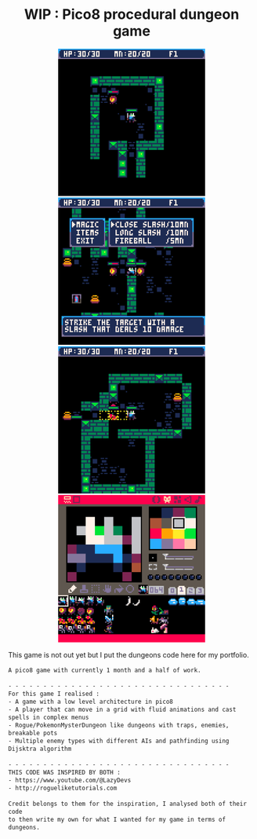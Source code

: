 <h1 align="center"> WIP : Pico8 procedural dungeon game </h1>

<p align="center">
  <img src="screenshots/djn_copy_1.png" width="300" title="">
  <img src="screenshots/djn_copy_2.png" width="300" title="">
  <img src="screenshots/djn_copy_3.png" width="300" title="">
  <img src="screenshots/djn_copy_4.png" width="300" title="">
</p>

<p>
    This game is not out yet but I put the dungeons code here for my portfolio.

    A pico8 game with currently 1 month and a half of work.

    - - - - - - - - - - - - - - - - - - - - - - - - - - - - - - - -
    For this game I realised : 
    - A game with a low level architecture in pico8
    - A player that can move in a grid with fluid animations and cast spells in complex menus
    - Rogue/PokemonMysterDungeon like dungeons with traps, enemies, breakable pots
    - Multiple enemy types with different AIs and pathfinding using Dijsktra algorithm

    - - - - - - - - - - - - - - - - - - - - - - - - - - - - - - - -
    THIS CODE WAS INSPIRED BY BOTH :
    - https://www.youtube.com/@LazyDevs
    - http://rogueliketutorials.com

    Credit belongs to them for the inspiration, I analysed both of their code
    to then write my own for what I wanted for my game in terms of dungeons.
</p>